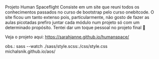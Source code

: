 
Projeto Human Spaceflight
Consiste em um site que reuni todos os conhecimentos passados no curso de bootstrap pelo curso onebitcode. O site ficou um tanto extenso pois, particularmente, não gosto de fazer as aulas picotadas prefiro juntar cada módulo num projeto só com um determinado propósito. 
Tentei dar um toque pessoal no projeto final  🤟

Veja o projeto aqui:  https://sarahjanne.github.io/humanspace/



obs.:
sass --watch ./sass/style.scss:./css/style.css     
           michalsnik.github.io/aos/



